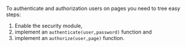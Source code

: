 To authenticate and authorization users on pages you need to tree easy steps:

1. Enable the security module,
2. implement an `authenticate(user,password)` function and
3. implement an `authorize(user,page)` function.
